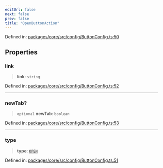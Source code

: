 ```yaml
---
editUrl: false
next: false
prev: false
title: "OpenButtonAction"
---
```


Defined in: [packages/core/src/config/ButtonConfig.ts:50](https://github.com/mProjectsCode/obsidian-meta-bind-plugin/blob/563ae7213e1de72cfcc12505f0ad569434535dc5/packages/core/src/config/ButtonConfig.ts#L50)

## Properties

### link

> **link**: `string`

Defined in: [packages/core/src/config/ButtonConfig.ts:52](https://github.com/mProjectsCode/obsidian-meta-bind-plugin/blob/563ae7213e1de72cfcc12505f0ad569434535dc5/packages/core/src/config/ButtonConfig.ts#L52)

***

### newTab?

> `optional` **newTab**: `boolean`

Defined in: [packages/core/src/config/ButtonConfig.ts:53](https://github.com/mProjectsCode/obsidian-meta-bind-plugin/blob/563ae7213e1de72cfcc12505f0ad569434535dc5/packages/core/src/config/ButtonConfig.ts#L53)

***

### type

> **type**: [`OPEN`](/obsidian-meta-bind-plugin-docs/api/enumerations/buttonactiontype/#open)

Defined in: [packages/core/src/config/ButtonConfig.ts:51](https://github.com/mProjectsCode/obsidian-meta-bind-plugin/blob/563ae7213e1de72cfcc12505f0ad569434535dc5/packages/core/src/config/ButtonConfig.ts#L51)
